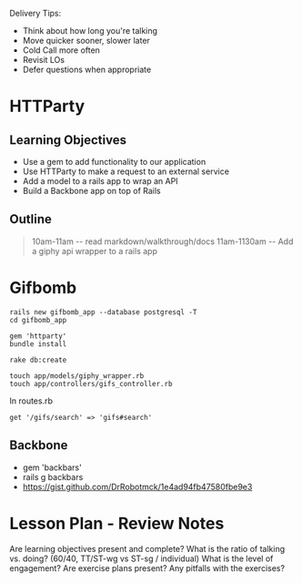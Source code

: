Delivery Tips:

* Think about how long you're talking
* Move quicker sooner, slower later
* Cold Call more often
* Revisit LOs
* Defer questions when appropriate

# HTTParty

## Learning Objectives

- Use a gem to add functionality to our application
- Use HTTParty to make a request to an external service
- Add a model to a rails app to wrap an API
- Build a Backbone app on top of Rails

## Outline

> 10am-11am -- read markdown/walkthrough/docs
> 11am-1130am -- Add a giphy api wrapper to a rails app

# Gifbomb

```
rails new gifbomb_app --database postgresql -T
cd gifbomb_app

gem 'httparty'
bundle install

rake db:create

touch app/models/giphy_wrapper.rb
touch app/controllers/gifs_controller.rb
```

In routes.rb

```
get '/gifs/search' => 'gifs#search'
```

## Backbone

- gem 'backbars'
- rails g backbars
- https://gist.github.com/DrRobotmck/1e4ad94fb47580fbe9e3

# Lesson Plan - Review Notes

Are learning objectives present and complete?
What is the ratio of talking vs. doing? (60/40, TT/ST-wg vs ST-sg / individual)
What is the level of engagement?
Are exercise plans present?
Any pitfalls with the exercises?
